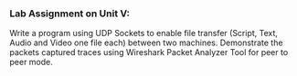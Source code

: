 ### Lab Assignment on Unit V:
Write a program using UDP Sockets to enable file transfer (Script, Text, Audio and Video one file each) between two machines. 
Demonstrate the packets captured traces using Wireshark Packet Analyzer Tool for peer to peer mode.